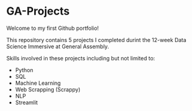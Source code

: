 # GA-Projects

Welcome to my first Github portfolio!

This repository contains 5 projects I completed durint the 12-week Data Science Immersive at General Assembly. 

Skills involved in these projects including but not limited to:
-  Python
-  SQL
-  Machine Learning
-  Web Scrapping (Scrappy)
-  NLP
-  Streamlit
